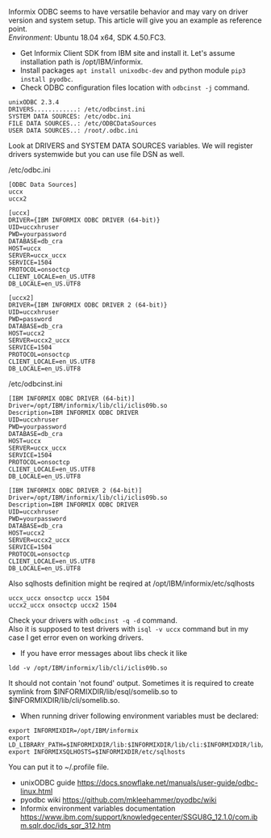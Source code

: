 Informix ODBC seems to have versatile behavior and may vary on driver version and system setup. This article will give you an example as reference point.  
*Environment*: Ubuntu 18.04 x64, SDK 4.50.FC3.

- Get Informix Client SDK from IBM site and install it. Let's assume installation path is /opt/IBM/informix.
- Install packages `apt install unixodbc-dev` and python module `pip3 install pyodbc`.
- Check ODBC configuration files location with `odbcinst -j` command.
``` 
unixODBC 2.3.4
DRIVERS............: /etc/odbcinst.ini  
SYSTEM DATA SOURCES: /etc/odbc.ini
FILE DATA SOURCES..: /etc/ODBCDataSources
USER DATA SOURCES..: /root/.odbc.ini
```  
Look at DRIVERS and SYSTEM DATA SOURCES variables. We will register drivers systemwide but you can use file DSN as well.

/etc/odbc.ini
```
[ODBC Data Sources]
uccx
uccx2

[uccx]
DRIVER={IBM INFORMIX ODBC DRIVER (64-bit)}
UID=uccxhruser
PWD=yourpassword
DATABASE=db_cra
HOST=uccx
SERVER=uccx_uccx
SERVICE=1504
PROTOCOL=onsoctcp
CLIENT_LOCALE=en_US.UTF8
DB_LOCALE=en_US.UTF8

[uccx2]
DRIVER={IBM INFORMIX ODBC DRIVER 2 (64-bit)}
UID=uccxhruser
PWD=password
DATABASE=db_cra
HOST=uccx2
SERVER=uccx2_uccx
SERVICE=1504
PROTOCOL=onsoctcp
CLIENT_LOCALE=en_US.UTF8
DB_LOCALE=en_US.UTF8
```

/etc/odbcinst.ini
```
[IBM INFORMIX ODBC DRIVER (64-bit)]
Driver=/opt/IBM/informix/lib/cli/iclis09b.so
Description=IBM INFORMIX ODBC DRIVER
UID=uccxhruser
PWD=yourpassword
DATABASE=db_cra
HOST=uccx
SERVER=uccx_uccx
SERVICE=1504
PROTOCOL=onsoctcp
CLIENT_LOCALE=en_US.UTF8
DB_LOCALE=en_US.UTF8

[IBM INFORMIX ODBC DRIVER 2 (64-bit)]
Driver=/opt/IBM/informix/lib/cli/iclis09b.so
Description=IBM INFORMIX ODBC DRIVER
UID=uccxhruser
PWD=yourpassword
DATABASE=db_cra
HOST=uccx2
SERVER=uccx2_uccx
SERVICE=1504
PROTOCOL=onsoctcp
CLIENT_LOCALE=en_US.UTF8
DB_LOCALE=en_US.UTF8
```

Also sqlhosts definition might be reqired at /opt/IBM/informix/etc/sqlhosts
```
uccx_uccx onsoctcp uccx 1504
uccx2_uccx onsoctcp uccx2 1504
```
Check your drivers with `odbcinst -q -d` command.  
Also it is supposed to test drivers with `isql -v uccx` command but in my case I get error even on working drivers.

- If you have error messages about libs check it like
```
ldd -v /opt/IBM/informix/lib/cli/iclis09b.so
```
It should not contain 'not found' output. Sometimes it is required to create symlink from $INFORMIXDIR/lib/esql/somelib.so to $INFORMIXDIR/lib/cli/somelib.so.

- When running driver following environment variables must be declared:
```
export INFORMIXDIR=/opt/IBM/informix
export LD_LIBRARY_PATH=$INFORMIXDIR/lib:$INFORMIXDIR/lib/cli:$INFORMIXDIR/lib/esql
export INFORMIXSQLHOSTS=$INFORMIXDIR/etc/sqlhosts
```
You can put it to ~/.profile file.

- unixODBC guide https://docs.snowflake.net/manuals/user-guide/odbc-linux.html  
- pyodbc wiki https://github.com/mkleehammer/pyodbc/wiki  
- Informix environment variables documentation https://www.ibm.com/support/knowledgecenter/SSGU8G_12.1.0/com.ibm.sqlr.doc/ids_sqr_312.htm

